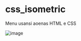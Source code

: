 # css_isometric
Menu usansi aoenas HTML e CSS

![image](https://user-images.githubusercontent.com/82853944/175167172-78f5cdce-8671-47e8-b343-4083653461f1.png)
